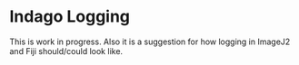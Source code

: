 # Indago Logging 
This is work in progress.
Also it is a suggestion for how logging in ImageJ2 and Fiji should/could look like.
